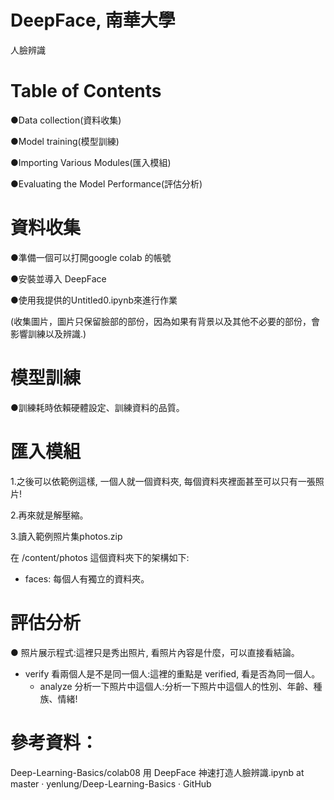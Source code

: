 
# DeepFace, 南華大學
人臉辨識 


# Table of Contents
●Data collection(資料收集)

●Model training(模型訓練)

●Importing Various Modules(匯入模組)

●Evaluating the Model Performance(評估分析)

# 資料收集
●準備一個可以打開google colab 的帳號

●安裝並導入 DeepFace 

●使用我提供的Untitled0.ipynb來進行作業

(收集圖片，圖片只保留臉部的部份，因為如果有背景以及其他不必要的部份，會影響訓練以及辨識.)


# 模型訓練

●訓練耗時依賴硬體設定、訓練資料的品質。

# 匯入模組
1.之後可以依範例這樣, 一個人就一個資料夾, 每個資料夾裡面甚至可以只有一張照片!

2.再來就是解壓縮。

3.讀入範例照片集photos.zip

在 /content/photos 這個資料夾下的架構如下: 
   - faces: 每個人有獨立的資料夾。 

# 評估分析

● 照片展示程式:這裡只是秀出照片, 看照片內容是什麼，可以直接看結論。
   - verify 看兩個人是不是同一個人:這裡的重點是 verified, 看是否為同一個人。
     - analyze 分析一下照片中這個人:分析一下照片中這個人的性別、年齡、種族、情緒! 

# 參考資料：
Deep-Learning-Basics/colab08 用 DeepFace 神速打造人臉辨識.ipynb at master · yenlung/Deep-Learning-Basics · GitHub 
